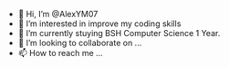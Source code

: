 - 👋 Hi, I’m @AlexYM07
- 👀 I’m interested in improve my coding skills
- 🌱 I’m currently stuying BSH Computer Science 1 Year.
- 💞️ I’m looking to collaborate on ...
- 📫 How to reach me ...

<!---
AlexYM07/AlexYM07 is a ✨ special ✨ repository because its `README.md` (this file) appears on your GitHub profile.
You can click the Preview link to take a look at your changes.
--->
